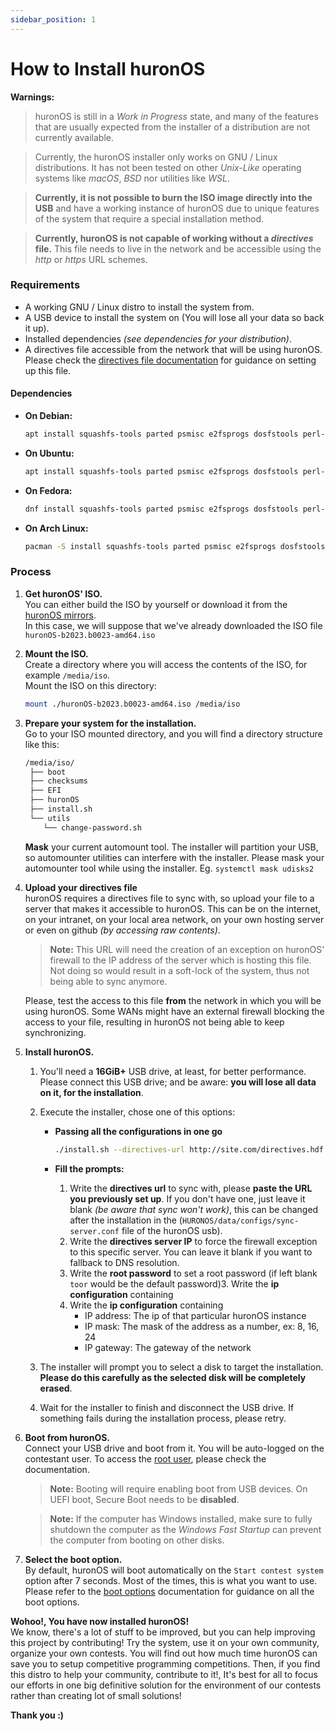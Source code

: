 ```yaml
---
sidebar_position: 1
---
```

# How to Install huronOS

**Warnings:**

> huronOS is still in a _Work in Progress_ state, and many of the features that are usually expected from the installer of a distribution are not currently available.

> Currently, the huronOS installer only works on GNU / Linux distributions. It has not been tested on other _Unix-Like_ operating systems like _macOS_, _BSD_ nor utilities like _WSL_.

> **Currently, it is not possible to burn the ISO image directly into the USB** and have a working instance of huronOS due to unique features of the system that require a special installation method.

> **Currently, huronOS is not capable of working without a _directives_ file.** This file needs to live in the network and be accessible using the _http_ or _https_ URL schemes.

### Requirements

- A working GNU / Linux distro to install the system from.
- A USB device to install the system on (You will lose all your data so back it up).
- Installed dependencies *(see dependencies for your distribution)*. 
- A directives file accessible from the network that will be using huronOS. Please check the [directives file documentation](./directives/creating-a-directives-file.md) for guidance on setting up this file.

#### Dependencies
- **On Debian:**  
   ```bash
   apt install squashfs-tools parted psmisc e2fsprogs dosfstools perl-base
   ```
- **On Ubuntu:**  
   ```bash
   apt install squashfs-tools parted psmisc e2fsprogs dosfstools perl-base
   ```
- **On Fedora:**  
   ```bash
   dnf install squashfs-tools parted psmisc e2fsprogs dosfstools perl-base
   ```
- **On Arch Linux:**  
   ```bash
   pacman -S install squashfs-tools parted psmisc e2fsprogs dosfstools perl
   ```

### Process

1. **Get huronOS' ISO.**  
   You can either build the ISO by yourself or download it from the [huronOS mirrors](https://mirrors.huronos.org).  
   In this case, we will suppose that we've already downloaded the ISO file `huronOS-b2023.b0023-amd64.iso`

2. **Mount the ISO.**  
   Create a directory where you will access the contents of the ISO, for example `/media/iso`.  
   Mount the ISO on this directory:

   ```bash
   mount ./huronOS-b2023.b0023-amd64.iso /media/iso
   ```

3. **Prepare your system for the installation.**  
   Go to your ISO mounted directory, and you will find a directory structure like this:

   ```txt
   /media/iso/
   	├── boot
   	├── checksums
   	├── EFI
   	├── huronOS
   	├── install.sh
   	└── utils
   	   └── change-password.sh
   ```

   **Mask** your current automount tool. The installer will partition your USB, so automounter utilities can interfere with the installer. Please mask your automounter tool while using the installer. Eg. `systemctl mask udisks2`

4. **Upload your directives file**  
   huronOS requires a directives file to sync with, so upload your file to a server that makes it accessible to huronOS. This can be on the internet, on your intranet, on your local area network, on your own hosting server or even on github _(by accessing raw contents)_.

   > **Note:** This URL will need the creation of an exception on huronOS' firewall to the IP address of the server which is hosting this file. Not doing so would result in a soft-lock of the system, thus not being able to sync anymore.

   Please, test the access to this file **from** the network in which you will be using huronOS. Some WANs might have an external firewall blocking the access to your file, resulting in huronOS not being able to keep synchronizing.

5. **Install huronOS.**  

   1. You'll need a **16GiB+** USB drive, at least, for better performance. Please connect this USB drive; and be aware: **you will lose all data on it, for the installation**.

   2. Execute the installer, chose one of this options:
      - **Passing all the configurations in one go**  
         ```bash
         ./install.sh --directives-url http://site.com/directives.hdf --directives-server-ip 1.1.1.1 --root-password toor --ip-address 192.168.1.1 --ip-mask 24 --ip-gateway 192.168.1.254
         ```

      - **Fill the prompts:**  
         1. Write the **directives url** to sync with, please **paste the URL you previously set up**. If you don't have one, just leave it blank _(be aware that sync won't work)_, this can be changed after the installation in the (`HURONOS/data/configs/sync-server.conf` file of the huronOS usb).
         2. Write the **directives server IP** to force the firewall exception to this specific server. You can leave it blank if you want to fallback to DNS resolution.
         3. Write the **root password** to set a root password (if left blank `toor` would be the default password)3. Write the **ip configuration** containing
         4. Write the **ip configuration** containing
            - IP address: The ip of that particular huronOS instance
            - IP mask: The mask of the address as a number, ex: 8, 16, 24
            - IP gateway: The gateway of the network
   3. The installer will prompt you to select a disk to target the installation. **Please do this carefully as the selected disk will be completely erased**.
   4. Wait for the installer to finish and disconnect the USB drive. If something fails during the installation process, please retry.

6. **Boot from huronOS.**  
   Connect your USB drive and boot from it. You will be auto-logged on the contestant user. To access the [root user](./root-access.md), please check the documentation.

   > **Note:** Booting will require enabling boot from USB devices. On UEFI boot, Secure Boot needs to be **disabled**.

   > **Note:** If the computer has Windows installed, make sure to fully shutdown the computer as the _Windows Fast Startup_ can prevent the computer from booting on other disks.

7. **Select the boot option.**  
   By default, huronOS will boot automatically on the `Start contest system` option after 7 seconds. Most of the times, this is what you want to use. Please refer to the [boot options](./boot-options.md) documentation for guidance on all the boot options.

**Wohoo!, You have now installed huronOS!**  
We know, there's a lot of stuff to be improved, but you can help improving this project by contributing! Try the system, use it on your own community, organize your own contests. You will find out how much time huronOS can save you to setup competitive programming competitions. Then, if you find this distro to help your community, contribute to it!, It's best for all to focus our efforts in one big definitive solution for the environment of our contests rather than creating lot of small solutions!

**Thank you :)**
